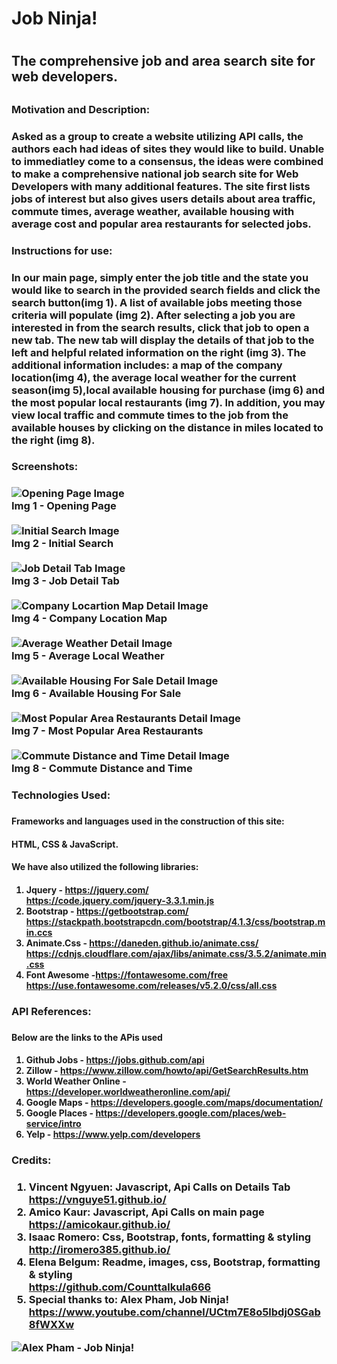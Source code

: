 <h1>Job Ninja!<h1>

<h2>The comprehensive job and area search site for web developers.<h2>

<h3>Motivation and Description:<h3>

<p>Asked as a group to create a website utilizing API calls, the authors each had ideas of sites they would like to build. Unable to immediatley come to a consensus, the ideas were combined to make a comprehensive national job search site for Web Developers with many additional features. The site first lists jobs of interest but also gives users details about area traffic, commute times, average weather, available housing with average cost and popular area restaurants for selected jobs.<p>

<h3>Instructions for use:<h3>

<p>In our main page, simply enter the job title and the state you would like to search in the provided search fields and click the search button(img 1). A list of available jobs meeting those criteria will populate (img 2). After selecting a job you are interested in from the search results, click that job to open a new tab. The new tab will display the details of that job to the left and helpful related information on the right (img 3). The additional information includes: a map of the company location(img 4), the average local weather for the current season(img 5),local available housing for purchase (img 6) and the most popular local restaurants (img 7). In addition, you may view local traffic and commute times to the job from the available houses by clicking on the distance in miles located to the right (img 8). <p>

<h3>Screenshots:<h3>

![Opening Page Image](./assets/images/Screenshot1.png)
<br>
Img 1 - Opening Page<br>
<br>
![Initial Search Image](./assets/images/Screenshot2.png)
<br>
Img 2 - Initial Search<br>
<br>
![Job Detail Tab Image](./assets/images/Screenshot3.png)
<br>
Img 3 - Job Detail Tab<br>
<br>
![Company Locartion Map Detail Image](./assets/images/Screenshot4.png)
<br>
Img 4 - Company Location Map <br>
<br>
![Average Weather Detail Image](./assets/images/Screenshot5.png)
<br>
Img 5 - Average Local Weather<br>
<br>
![Available Housing For Sale Detail Image](./assets/images/Screenshot6.png)
<br>
Img 6 - Available Housing For Sale<br>
<br>
![Most Popular Area Restaurants Detail Image](./assets/images/Screenshot7.png)
<br>
Img 7 - Most Popular Area Restaurants<br>
<br>
![Commute Distance and Time Detail Image](./assets/images/Screenshot8.png)
<br>
Img 8 - Commute Distance and Time<br>

<h3>Technologies Used:<h3>

<h4>Frameworks and languages used in the construction of this site:<h4>
 HTML, CSS & JavaScript.

<h4>We have also utilized the following libraries:<h4>

1. Jquery - https://jquery.com/<br>
https://code.jquery.com/jquery-3.3.1.min.js
2. Bootstrap - https://getbootstrap.com/<br>
https://stackpath.bootstrapcdn.com/bootstrap/4.1.3/css/bootstrap.min.ccs
3. Animate.Css - https://daneden.github.io/animate.css/<br>
https://cdnjs.cloudflare.com/ajax/libs/animate.css/3.5.2/animate.min.css
4. Font Awesome -https://fontawesome.com/free<br>
https://use.fontawesome.com/releases/v5.2.0/css/all.css

<h3>API References:<h3>
<h4>Below are the links to the APis used<h4>

1. Github Jobs - https://jobs.github.com/api
2. Zillow - https://www.zillow.com/howto/api/GetSearchResults.htm
3. World Weather Online - https://developer.worldweatheronline.com/api/
4. Google Maps - https://developers.google.com/maps/documentation/
5. Google Places - https://developers.google.com/places/web-service/intro
6. Yelp - https://www.yelp.com/developers

<h3>Credits:<h3>

1. Vincent Ngyuen: Javascript, Api Calls on Details Tab<br>
    https://vnguye51.github.io/
2. Amico Kaur: Javascript, Api Calls on main page<br>
    https://amicokaur.github.io/
3. Isaac Romero: Css, Bootstrap, fonts, formatting & styling<br>
    http://iromero385.github.io/
4. Elena Belgum: Readme, images, css, Bootstrap, formatting & styling<br>
    https://github.com/Counttalkula666
5. Special thanks to: Alex Pham, Job Ninja!<br>
    https://www.youtube.com/channel/UCtm7E8o5lbdj0SGab8fWXXw

![Alex Pham - Job Ninja!](./assets/images/AlexNinjaTransparent.png)

